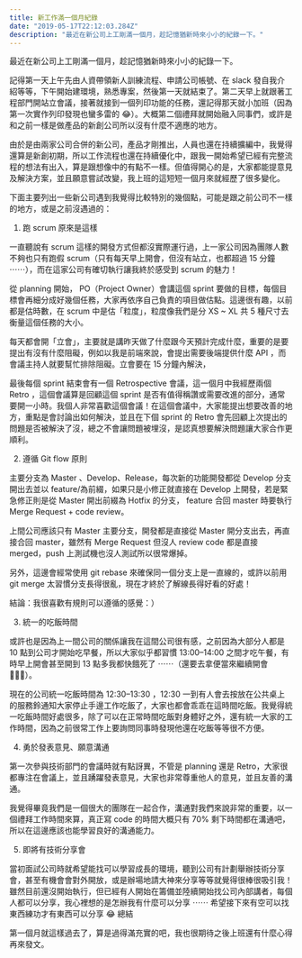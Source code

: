 ```yaml
---
title: 新工作滿一個月紀錄
date: "2019-05-17T22:12:03.284Z"
description: "最近在新公司上工剛滿一個月，趁記憶猶新時來小小的紀錄一下。"
---
```


最近在新公司上工剛滿一個月，趁記憶猶新時來小小的紀錄一下。

記得第一天上午先由人資帶領新人訓練流程、申請公司帳號、在 slack 發自我介紹等等，下午開始建環境，熟悉專案，然後第一天就結束了。第二天早上就跟著工程部門開站立會議，接著就接到一個列印功能的任務，還記得那天就小加班（因為第一次實作列印發現也蠻多雷的 😂）。大概第二個禮拜就開始融入同事們，或許是和之前一樣是做產品的新創公司所以沒有什麼不適應的地方。

由於是由兩家公司合併的新公司，產品才剛推出，人員也還在持續擴編中，我覺得還算是新創初期，所以工作流程也還在持續優化中，跟我一開始希望已經有完整流程的想法有出入，算是跟想像中的有點不一樣。但值得開心的是，大家都能提意見及解決方案，並且願意嘗試改變，我上班的這短短一個月來就經歷了很多變化。

下面主要列出一些新公司遇到我覺得比較特別的幾個點，可能是跟之前公司不一樣的地方，或是之前沒遇過的：

1. 跑 scrum 原來是這樣

一直聽說有 scrum 這樣的開發方式但都沒實際運行過，上一家公司因為團隊人數不夠也只有跑假 scrum（只有每天早上開會，但沒有站立，也都超過 15 分鐘 ⋯⋯），而在這家公司有確切執行讓我終於感受到 scrum 的魅力！

從 planning 開始， PO（Project Owner）會講這個 sprint 要做的目標，每個目標會再細分成好幾個任務，大家再依序自己負責的項目做估點。這邊很有趣，以前都是估時數，在 scrum 中是估「粒度」，粒度像我們是分 XS ~ XL 共 5 種尺寸去衡量這個任務的大小。

每天都會開「立會」，主要就是講昨天做了什麼跟今天預計完成什麼，重要的是要提出有沒有什麼阻礙，例如以我是前端來說，會提出需要後端提供什麼 API ，而會議主持人就要幫忙排除阻礙。立會要在 15 分鐘內解決，

最後每個 sprint 結束會有一個 Retrospective 會議，這一個月中我經歷兩個 Retro ，這個會議算是回顧這個 sprint 是否有值得稱讚或需要改進的部分，通常要開一小時。我個人非常喜歡這個會議！在這個會議中，大家能提出想要改善的地方，重點是會討論出如何解決，並且在下個 sprint 的 Retro 會先回顧上次提出的問題是否被解決了沒，總之不會讓問題被埋沒，是認真想要解決問題讓大家合作更順利。

2. 遵循 Git flow 原則

主要分支為 Master 、Develop、Release，每次新的功能開發都從 Develop 分支開出去並以 feature/為前綴，如果只是小修正就直接在 Develop 上開發，若是緊急修正則是從 Master 開出前綴為 Hotfix 的分支， feature 合回 master 時要執行 Merge Request + code review。

上間公司應該只有 Master 主要分支，開發都是直接從 Master 開分支出去，再直接合回 master，雖然有 Merge Request 但沒人 review code 都是直接 merged，push 上測試機也沒人測試所以很常爆掉。

另外，這邊會經常使用 git rebase 來確保同一個分支上是一直線的，或許以前用 git merge 太習慣分支長得很亂，現在才終於了解線長得好看的好處！

結論：我很喜歡有規則可以遵循的感覺：）

3. 統一的吃飯時間

或許也是因為上一間公司的關係讓我在這間公司很有感，之前因為大部分人都是 10 點到公司才開始吃早餐，所以大家似乎都習慣 13:00–14:00 之間才吃午餐，有時早上開會甚至開到 13 點多我都快餓死了 ⋯⋯（還要去拿便當來繼續開會 🤷🏼‍♀️）。

現在的公司統一吃飯時間為 12:30–13:30 ，12:30 一到有人會去按放在公共桌上的服務鈴通知大家停止手邊工作吃飯了，大家也都會乖乖在這時間吃飯。我覺得統一吃飯時間好處很多，除了可以在正常時間吃飯對身體好之外，還有統一大家的工作時間，因為之前很常工作上要詢問同事時發現他還在吃飯等等很不方便。

4. 勇於發表意見、願意溝通

第一次參與技術部門的會議時就有點訝異，不管是 planning 還是 Retro，大家很都專注在會議上，並且踴躍發表意見，大家也非常尊重他人的意見，並且友善的溝通。

我覺得畢竟我們是一個很大的團隊在一起合作，溝通對我們來說非常的重要，以一個禮拜工作時間來算，真正寫 code 的時間大概只有 70% 剩下時間都在溝通吧，所以在這邊應該也能學習良好的溝通能力。

5. 即將有技術分享會

當初面試公司時就希望能找可以學習成長的環境，聽到公司有計劃舉辦技術分享會，甚至有機會會對外開放，或是辦場地請大神來分享等等就覺得很棒很吸引我！
雖然目前還沒開始執行，但已經有人開始在籌備並陸續開始找公司內部講者，每個人都可以分享，我心裡想的是怎辦我有什麼可以分享 ⋯⋯ 希望接下來有空可以找東西練功才有東西可以分享 😂
總結

第一個月就這樣過去了，算是過得滿充實的吧，我也很期待之後上班還有什麼心得再來發文。
